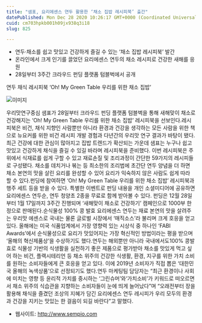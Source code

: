 ```yaml
---
title: "샘표, 요리에센스 연두 활용한 ‘채소 집밥 레시피북’ 출간"
datePublished: Mon Dec 28 2020 10:26:17 GMT+0000 (Coordinated Universal Time)
cuid: cm703hpkb001h09jx938q3i18
slug: 825

---
```



- 연두·채소를 쉽고 맛있고 건강하게 즐길 수 있는 ‘채소 집밥 레시피북’ 발간
- 온라인에서 크게 인기를 끌었던 요리에센스 연두의 채소 레시피로 건강한 새해를 응원
- 28일부터 3주간 크라우드 펀딩 플랫폼 텀블벅에서 공개

연두 채식 레시피북 ‘Oh! My Green Table 우리를 위한 채소 집밥’

![이미지](https://cdn.hashnode.com/res/hashnode/image/upload/v1739254950119/765fb500-3553-421e-a384-bef3aa616065.jpeg)

우리맛연구중심 샘표가 28일부터 크라우드 펀딩 플랫폼 텀블벅을 통해 새해맞이 채소로 건강해지는 ‘Oh! My Green Table 우리를 위한 채소 집밥’ 레시피북을 선보인다.레시피북은 비건, 채식 지향인 사람뿐만 아니라 환경과 건강을 생각하는 모든 사람을 위한 책으로 뉴요커를 위한 비건 레시피 개발 경험과 다년간의 우리맛 연구 결과가 바탕이 됐다.최근 건강에 대한 관심이 많아지고 집밥 트렌드가 확산되는 가운데 샘표는 누구나 쉽고 맛있고 건강하게 채식을 즐길 수 있길 바라며 레시피북을 준비했다. 이번 레시피북은 주위에서 식재료를 쉽게 구할 수 있고 재료손질 및 조리과정이 간단한 59가지의 레시피들로 구성됐다. 채소를 데치거나 볶는 등 최소한의 조리법에 초간단 연두 양념을 더 하면 채소 본연의 맛을 살린 요리를 완성할 수 있어 요리가 익숙하지 않은 사람도 쉽게 따라 할 수 있다.펀딩에 참여하면 ‘Oh! My Green Table 우리를 위한 채소 집밥’ 레시피북과 행주 세트 등을 받을 수 있다. 특별한 이벤트로 펀딩 내용을 개인 소셜미디어에 공유하면 요리에센스 연두순, 연두 청양초 2종을 무료로 함께 받아볼 수 있다. 펀딩은 12월 28일부터 1월 17일까지 3주간 진행되며 ‘새해맞이 채소로 건강하기’ 캠페인으로 1000부 한정으로 판매된다.순식물성 100% 콩 발효 요리에센스 연두는 재료 본연의 맛을 살려주는 우리맛 에센스로 국내는 물론 글로벌 시장에서 ‘매직소스’라 불리며 크게 호응을 얻고 있다. 올해에는 미국 식품업계에서 가장 영향력 있는 시상식 중 하나인 ‘FABI Awards’에서 순식물성으로 요리가 맛있어지는 가장 혁신적인 방법이라는 평을 받으며 ‘올해의 혁신제품상’을 수상하기도 했다.연두는 해외뿐만 아니라 국내에서도100% 콩발효로 식물성 기반의 식생활을 실천하기 좋은 제품으로 평가받아 채소를 맛있게 먹고 싶어 하는 비건, 플랙시테리언 등 채소 위주의 건강한 식생활, 환경, 지구를 위한 가치 소비를 원하는 소비자들에게 큰 호응을 얻고 있다. 이에 2019년 소비자가 직접 뽑은 ‘대한민국 올해의 녹색상품’으로 선정되기도 했다.연두 마케팅팀 담당자는 “최근 환경이나 사회에 미치는 영향 등 윤리적 가치를 중시하는 ‘그린슈머’와‘가치소비’가 키워드로 떠오르면서 채소 위주의 식습관을 지향하는 소비자들이 눈에 띄게 늘어났다”며 “오래전부터 장을 활용해 채식을 즐겼던 조상의 지혜가 담긴 요리에센스 연두 레시피가 우리 모두의 환경과 건강을 지키는 맛있는 한 걸음이 되길 바란다”고 말했다.

- 웹사이트: http://www.sempio.com